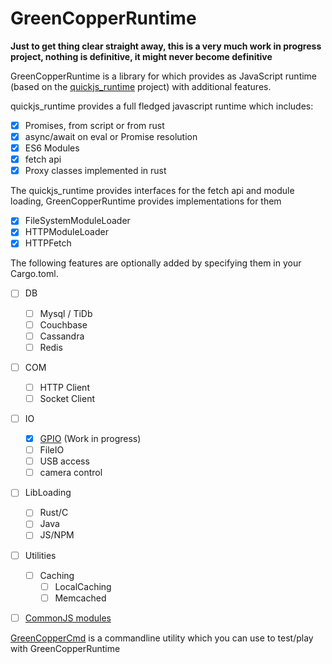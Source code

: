 # GreenCopperRuntime

**Just to get thing clear straight away, this is a very much work in progress project, nothing is definitive, it might never become definitive**

GreenCopperRuntime is a library for which provides as JavaScript runtime (based on the [quickjs_runtime](https://github.com/HiRoFa/quickjs_es_runtime) project) with additional features.

quickjs_runtime provides a full fledged javascript runtime which includes:
* [x] Promises, from script or from rust
* [x] async/await on eval or Promise resolution
* [x] ES6 Modules
* [x] fetch api
* [x] Proxy classes implemented in rust

The quickjs_runtime provides interfaces for the fetch api and module loading, GreenCopperRuntime provides implementations for them
* [x] FileSystemModuleLoader
* [x] HTTPModuleLoader
* [x] HTTPFetch

The following features are optionally added by specifying them in your Cargo.toml.
* [ ] DB
    * [ ] Mysql / TiDb
    * [ ] Couchbase
    * [ ] Cassandra
    * [ ] Redis
* [ ] COM
    * [ ] HTTP Client
    * [ ] Socket Client
* [ ] IO
    * [x] [GPIO](https://hirofa.github.io/GreenCopperRuntime/green_copper_runtime/modules/io/gpio) (Work in progress)
    * [ ] FileIO
    * [ ] USB access
    * [ ] camera control
* [ ] LibLoading
    * [ ] Rust/C
    * [ ] Java
    * [ ] JS/NPM
* [ ] Utilities
    * [ ] Caching
      * [ ] LocalCaching
      * [ ] Memcached
* [ ] [CommonJS modules](https://hirofa.github.io/GreenCopperRuntime/green_copper_runtime/features/require/)
 

[GreenCopperCmd](https://github.com/HiRoFa/GreenCopperCmd) is a commandline utility which you can use to test/play with GreenCopperRuntime 

